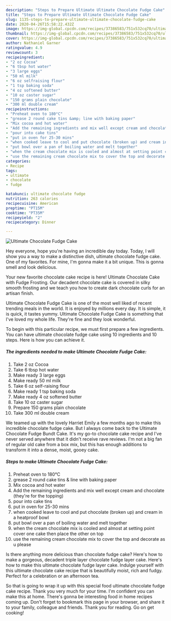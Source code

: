 ```yaml
---
description: "Steps to Prepare Ultimate Ultimate Chocolate Fudge Cake"
title: "Steps to Prepare Ultimate Ultimate Chocolate Fudge Cake"
slug: 1135-steps-to-prepare-ultimate-ultimate-chocolate-fudge-cake
date: 2020-04-26T15:58:22.432Z
image: https://img-global.cpcdn.com/recipes/37386583/751x532cq70/ultimate-chocolate-fudge-cake-recipe-main-photo.jpg
thumbnail: https://img-global.cpcdn.com/recipes/37386583/751x532cq70/ultimate-chocolate-fudge-cake-recipe-main-photo.jpg
cover: https://img-global.cpcdn.com/recipes/37386583/751x532cq70/ultimate-chocolate-fudge-cake-recipe-main-photo.jpg
author: Nathaniel Garner
ratingvalue: 4.9
reviewcount: 3
recipeingredient:
- "2 oz Cocoa"
- "6 tbsp hot water"
- "3 large eggs"
- "50 ml milk"
- "6 oz selfraising flour"
- "1 tsp baking soda"
- "4 oz softened butter"
- "10 oz caster sugar"
- "150 grams plain chocolate"
- "300 ml double cream"
recipeinstructions:
- "Preheat oven to 180°C"
- "grease 2 round cake tins &amp; line with baking paper"
- "Mix cocoa and hot water"
- "Add the remaining ingredients and mix well except cream and chocolate (they&#39;re for the topping)"
- "pour into cake tins"
- "put in oven for 25-30 mins"
- "when cooked leave to cool and put chocolate (broken up) and cream in a heatproof bowl"
- "put bowl over a pan of boiling water and melt together"
- "when the cream chocolate mix is cooled and almost at setting point cover one cake then place the other on top"
- "use the remaining cream chocolate mix to cover the top and decorate as u please"
categories:
- Recipe
tags:
- ultimate
- chocolate
- fudge

katakunci: ultimate chocolate fudge 
nutrition: 263 calories
recipecuisine: American
preptime: "PT15M"
cooktime: "PT35M"
recipeyield: "2"
recipecategory: Dinner

---
```



![Ultimate Chocolate Fudge Cake](https://img-global.cpcdn.com/recipes/37386583/751x532cq70/ultimate-chocolate-fudge-cake-recipe-main-photo.jpg)

Hey everyone, hope you're having an incredible day today. Today, I will show you a way to make a distinctive dish, ultimate chocolate fudge cake. One of my favorites. For mine, I'm gonna make it a bit unique. This is gonna smell and look delicious.

Your new favorite chocolate cake recipe is here! Ultimate Chocolate Cake with Fudge Frosting. Our decadent chocolate cake is covered in silky smooth frosting and we teach you how to create dark chocolate curls for an artisan finish.

Ultimate Chocolate Fudge Cake is one of the most well liked of recent trending meals in the world. It is enjoyed by millions every day. It is simple, it is quick, it tastes yummy. Ultimate Chocolate Fudge Cake is something that I've loved my whole life. They're fine and they look wonderful.


To begin with this particular recipe, we must first prepare a few ingredients. You can have ultimate chocolate fudge cake using 10 ingredients and 10 steps. Here is how you can achieve it.

<!--inarticleads1-->

##### The ingredients needed to make Ultimate Chocolate Fudge Cake:

1. Take 2 oz Cocoa
1. Take 6 tbsp hot water
1. Make ready 3 large eggs
1. Make ready 50 ml milk
1. Take 6 oz self-raising flour
1. Make ready 1 tsp baking soda
1. Make ready 4 oz softened butter
1. Take 10 oz caster sugar
1. Prepare 150 grams plain chocolate
1. Take 300 ml double cream


We teamed up with the lovely Harriet Emily a few months ago to make this incredible chocolate fudge cake. But I always come back to the Ultimate Chocolate Fudge Bundt Cake. It&#39;s my go-to chocolate cake recipe and I&#39;ve never served anywhere that it didn&#39;t receive rave reviews. I&#39;m not a big fan of regular old cake from a box mix, but this has enough additions to transform it into a dense, moist, gooey cake. 

<!--inarticleads2-->

##### Steps to make Ultimate Chocolate Fudge Cake:

1. Preheat oven to 180°C
1. grease 2 round cake tins &amp; line with baking paper
1. Mix cocoa and hot water
1. Add the remaining ingredients and mix well except cream and chocolate (they&#39;re for the topping)
1. pour into cake tins
1. put in oven for 25-30 mins
1. when cooked leave to cool and put chocolate (broken up) and cream in a heatproof bowl
1. put bowl over a pan of boiling water and melt together
1. when the cream chocolate mix is cooled and almost at setting point cover one cake then place the other on top
1. use the remaining cream chocolate mix to cover the top and decorate as u please


Is there anything more delicious than chocolate fudge cake? Here&#39;s how to make a gorgeous, decadent triple layer chocolate fudge layer cake. Here&#39;s how to make this ultimate chocolate fudge layer cake. Indulge yourself with this ultimate chocolate cake recipe that is beautifully moist, rich and fudgy. Perfect for a celebration or an afternoon tea. 

So that is going to wrap it up with this special food ultimate chocolate fudge cake recipe. Thank you very much for your time. I'm confident you can make this at home. There's gonna be interesting food in home recipes coming up. Don't forget to bookmark this page in your browser, and share it to your family, colleague and friends. Thank you for reading. Go on get cooking!
